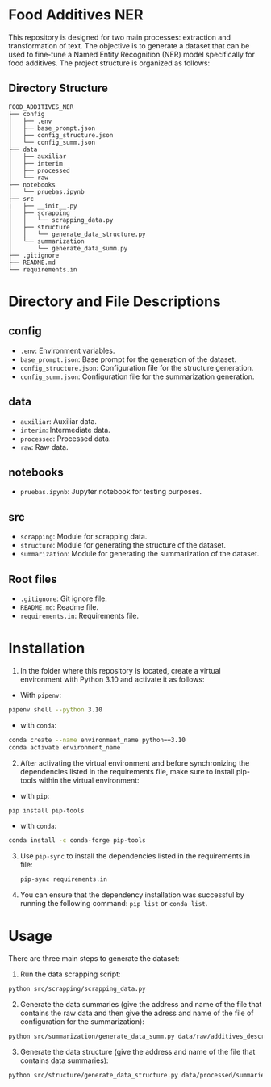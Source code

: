 
# Food Additives NER

This repository is designed for two main processes: extraction and transformation of text. The objective is to generate a dataset that can be used to fine-tune a Named Entity Recognition (NER) model specifically for food additives. The project structure is organized as follows:

## Directory Structure

```plaintext
FOOD_ADDITIVES_NER
├── config
│   ├── .env
│   ├── base_prompt.json
│   ├── config_structure.json
│   └── config_summ.json
├── data
│   ├── auxiliar
│   ├── interim
│   ├── processed
│   └── raw
├── notebooks
│   └── pruebas.ipynb
├── src
|   ├── __init__.py
│   ├── scrapping
│   │   └── scrapping_data.py
│   ├── structure
│   │   └── generate_data_structure.py
│   └── summarization
│       └── generate_data_summ.py
├── .gitignore
├── README.md
└── requirements.in
```

# Directory and File Descriptions

## config

* `.env`: Environment variables.
* `base_prompt.json`: Base prompt for the generation of the dataset.
* `config_structure.json`: Configuration file for the structure generation.
* `config_summ.json`: Configuration file for the summarization generation.

## data
* `auxiliar`: Auxiliar data.
* `interim`: Intermediate data.
* `processed`: Processed data.
* `raw`: Raw data.

## notebooks
* `pruebas.ipynb`: Jupyter notebook for testing purposes.

## src
* `scrapping`: Module for scrapping data.
* `structure`: Module for generating the structure of the dataset.
* `summarization`: Module for generating the summarization of the dataset.

## Root files

* `.gitignore`: Git ignore file.
* `README.md`: Readme file.
* `requirements.in`: Requirements file.

# Installation

1. In the folder where this repository is located, create a virtual environment with Python 3.10 and activate it as follows:

* With `pipenv`:

```bash
pipenv shell --python 3.10
```

* with `conda`:
```bash
conda create --name environment_name python==3.10
conda activate environment_name
```

2. After activating the virtual environment and before synchronizing the dependencies listed in the requirements file, make sure to install pip-tools within the virtual environment:

* with `pip`:    
```bash
pip install pip-tools
```

* with `conda`:
```bash
conda install -c conda-forge pip-tools
```

3. Use `pip-sync` to install the dependencies listed in the requirements.in file:
    
    ```bash
    pip-sync requirements.in
    ```

4. You can ensure that the dependency installation was successful by running the following command: `pip list` or `conda list`.

# Usage

There are three main steps to generate the dataset:

1. Run the data scrapping script:

```bash
python src/scrapping/scrapping_data.py
```

2. Generate the data summaries (give the address and name of the file that contains the raw data and then give the adress and name of the file of configuration for the summarization):
    
```bash
python src/summarization/generate_data_summ.py data/raw/additives_descriptions_pre.json config/config_structure.json
```


3. Generate the data structure (give the address and name of the file that contains data summaries):

```bash
python src/structure/generate_data_structure.py data/processed/summaries.json
```

